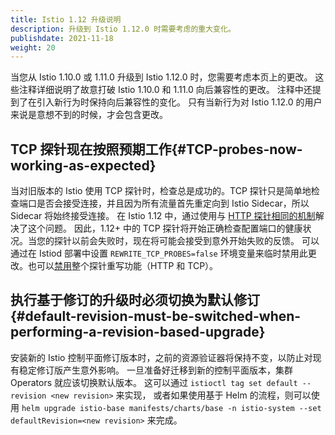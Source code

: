 ```yaml
---
title: Istio 1.12 升级说明
description: 升级到 Istio 1.12.0 时需要考虑的重大变化。
publishdate: 2021-11-18
weight: 20
---
```


当您从 Istio 1.10.0 或 1.11.0 升级到 Istio 1.12.0 时，您需要考虑本页上的更改。
这些注释详细说明了故意打破 Istio 1.10.0 和 1.11.0 向后兼容性的更改。
注释中还提到了在引入新行为时保持向后兼容性的变化。
只有当新行为对 Istio 1.12.0 的用户来说是意想不到的时候，才会包含更改。

## TCP 探针现在按照预期工作{#TCP-probes-now-working-as-expected}

当对旧版本的 Istio 使用 TCP 探针时，检查总是成功的。TCP 探针只是简单地检查端口是否会接受连接，并且因为所有流量首先重定向到 Istio Sidecar，所以 Sidecar 将始终接受连接。
在 Istio 1.12 中，通过使用与 [HTTP 探针相同的机制](/zh/docs/ops/configuration/mesh/app-health-check/)解决了这个问题。
因此，1.12+ 中的 TCP 探针将开始正确检查配置端口的健康状况。当您的探针以前会失败时，现在将可能会接受到意外开始失败的反馈。
可以通过在 Istiod 部署中设置 `REWRITE_TCP_PROBES=false` 环境变量来临时禁用此更改。也可以[禁用](/zh/docs/ops/configuration/mesh/app-health-check/#liveness-and-readiness-probes-using-the-http-request-approach)整个探针重写功能（HTTP 和 TCP）。

## 执行基于修订的升级时必须切换为默认修订{#default-revision-must-be-switched-when-performing-a-revision-based-upgrade}

安装新的 Istio 控制平面修订版本时，之前的资源验证器将保持不变，以防止对现有稳定修订版产生意外影响。
一旦准备好迁移到新的控制平面版本，集群 Operators 就应该切换默认版本。
这可以通过 `istioctl tag set default --revision <new revision>` 来实现，
或者如果使用基于 Helm 的流程，则可以使用 `helm upgrade istio-base manifests/charts/base -n istio-system --set defaultRevision=<new revision>` 来完成。
